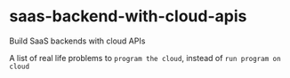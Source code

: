 # saas-backend-with-cloud-apis
Build SaaS backends with cloud APIs

A list of real life problems to `program the cloud`, instead of `run program on cloud`
